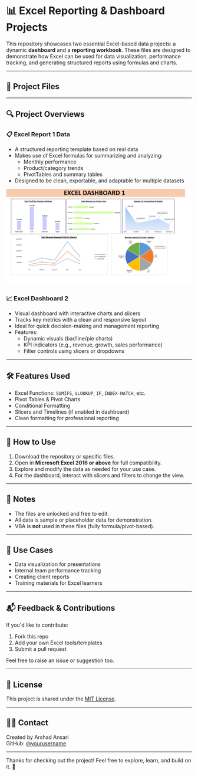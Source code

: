 # 📊 Excel Reporting & Dashboard Projects

This repository showcases two essential Excel-based data projects: a dynamic **dashboard** and a **reporting workbook**. These files are designed to demonstrate how Excel can be used for data visualization, performance tracking, and generating structured reports using formulas and charts.

---

## 📁 Project Files


---

## 🔍 Project Overviews



### 📋 Excel Report 1 Data
- A structured reporting template based on real data
- Makes use of Excel formulas for summarizing and analyzing:
  - Monthly performance
  - Product/category trends
  - PivotTables and summary tables
- Designed to be clean, exportable, and adaptable for multiple datasets

![image alt](https://github.com/Arshad396/Excel-Projects/blob/20f2c514d64e63090dd480a03220a44f257050c1/Project_1/Screenshot%202025-05-15%20230615.png)

### 📈 Excel Dashboard 2
- Visual dashboard with interactive charts and slicers
- Tracks key metrics with a clean and responsive layout
- Ideal for quick decision-making and management reporting
- Features:
  - Dynamic visuals (bar/line/pie charts)
  - KPI indicators (e.g., revenue, growth, sales performance)
  - Filter controls using slicers or dropdowns

---

## 🛠 Features Used

- Excel Functions: `SUMIFS`, `VLOOKUP`, `IF`, `INDEX-MATCH`, etc.
- Pivot Tables & Pivot Charts
- Conditional Formatting
- Slicers and Timelines (if enabled in dashboard)
- Clean formatting for professional reporting

---

## 🧪 How to Use

1. Download the repository or specific files.
2. Open in **Microsoft Excel 2016 or above** for full compatibility.
3. Explore and modify the data as needed for your use case.
4. For the dashboard, interact with slicers and filters to change the view.

---

## 📌 Notes

- The files are unlocked and free to edit.
- All data is sample or placeholder data for demonstration.
- VBA is **not** used in these files (fully formula/pivot-based).

---

## 🎯 Use Cases

- Data visualization for presentations
- Internal team performance tracking
- Creating client reports
- Training materials for Excel learners

---

## 📬 Feedback & Contributions

If you'd like to contribute:
1. Fork this repo
2. Add your own Excel tools/templates
3. Submit a pull request

Feel free to raise an issue or suggestion too.

---

## 📄 License

This project is shared under the [MIT License](LICENSE).

---

## 🙋‍♂️ Contact

Created by Arshad Ansari  
GitHub: [@yourusername](https://github.com/arshad396)

---

Thanks for checking out the project! Feel free to explore, learn, and build on it. 🌟
